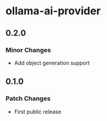 # ollama-ai-provider

## 0.2.0

### Minor Changes

- Add object generation support

## 0.1.0

### Patch Changes

- First public release

